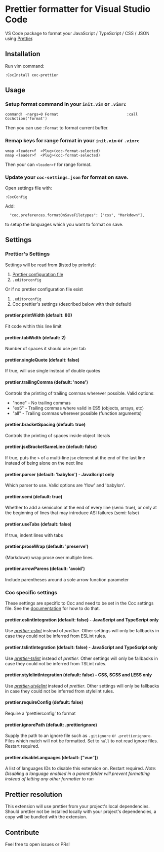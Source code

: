 # Prettier formatter for Visual Studio Code

VS Code package to format your JavaScript / TypeScript / CSS / JSON using [Prettier](https://github.com/prettier/prettier).

## Installation

Run vim command:

```
:CocInstall coc-prettier
```

## Usage

### Setup format command in your `init.vim` or `.vimrc`

```
command! -nargs=0 Format                               :call     CocAction('format')
```

Then you can use `:Format` to format current buffer.

### Remap keys for range format in your `init.vim` or `.vimrc`

```
vmap <leader>f  <Plug>(coc-format-selected)
nmap <leader>f  <Plug>(coc-format-selected)
```

Then your can `<leader>f` for range format.

### Update your `coc-settings.json` for format on save.

Open settings file with:

    :CocConfig

Add:

```
  "coc.preferences.formatOnSaveFiletypes": ["css", "Markdown"],
```

to setup the languages which you want to format on save.

## Settings

### Prettier's Settings
Settings will be read from (listed by priority):
1. [Prettier configuration file](https://prettier.io/docs/en/configuration.html)
1. `.editorconfig`

Or if no prettier configuration file exist
1. `.editorconfig`
1. Coc prettier's settings (described below with their default)

#### prettier.printWidth (default: 80)
Fit code within this line limit

#### prettier.tabWidth (default: 2)
Number of spaces it should use per tab

#### prettier.singleQuote (default: false)
If true, will use single instead of double quotes

#### prettier.trailingComma (default: 'none')
Controls the printing of trailing commas wherever possible. Valid options:
 - "none" - No trailing commas
 - "es5"  - Trailing commas where valid in ES5 (objects, arrays, etc)
 - "all"  - Trailing commas wherever possible (function arguments)

#### prettier.bracketSpacing (default: true)
Controls the printing of spaces inside object literals

#### prettier.jsxBracketSameLine (default: false)
If true, puts the `>` of a multi-line jsx element at the end of the last line instead of being alone on the next line

#### prettier.parser (default: 'babylon') - JavaScript only
Which parser to use. Valid options are 'flow' and 'babylon'.

#### prettier.semi (default: true)
Whether to add a semicolon at the end of every line (semi: true),
or only at the beginning of lines that may introduce ASI failures (semi: false)

#### prettier.useTabs (default: false)
If true, indent lines with tabs

#### prettier.proseWrap (default: 'preserve')
(Markdown) wrap prose over multiple lines.

#### prettier.arrowParens (default: 'avoid')
Include parentheses around a sole arrow function parameter

### Coc specific settings

These settings are specific to Coc and need to be set in the Coc settings file. See the [documentation](https://code.visualstudio.com/docs/getstarted/settings) for how to do that.

#### prettier.eslintIntegration (default: false) - JavaScript and TypeScript only
Use *[prettier-eslint](https://github.com/prettier/prettier-eslint)* instead of *prettier*.
Other settings will only be fallbacks in case they could not be inferred from ESLint rules.

#### prettier.tslintIntegration (default: false) - JavaScript and TypeScript only
Use *[prettier-tslint](https://github.com/azz/prettier-tslint)* instead of *prettier*.
Other settings will only be fallbacks in case they could not be inferred from TSLint rules.

#### prettier.stylelintIntegration (default: false) - CSS, SCSS and LESS only 
Use *[prettier-stylelint](https://github.com/hugomrdias/prettier-stylelint)* instead of *prettier*.
Other settings will only be fallbacks in case they could not be inferred from stylelint rules.

#### prettier.requireConfig (default: false)
Require a 'prettierconfig' to format

#### prettier.ignorePath (default: .prettierignore)
Supply the path to an ignore file such as `.gitignore` or `.prettierignore`.
Files which match will not be formatted. Set to `null` to not read ignore files. Restart required.

#### prettier.disableLanguages (default: ["vue"])
A list of languages IDs to disable this extension on. Restart required.
*Note: Disabling a language enabled in a parent folder will prevent formatting instead of letting any other formatter to run*

## Prettier resolution

This extension will use prettier from your project's local dependencies. Should prettier not be installed locally with your project's dependencies, a copy will be bundled with the extension.

## Contribute
Feel free to open issues or PRs!
